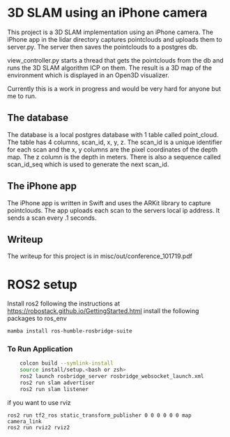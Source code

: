 # 3D SLAM using an iPhone camera

This project is a 3D SLAM implementation using an iPhone camera. The iPhone app in the lidar 
directory captures pointclouds and uploads them to server.py. The server then saves the pointclouds
to a postgres db.

view_controller.py starts a thread that gets the pointclouds from the db and runs the 3D SLAM algorithm
ICP on them. The result is a 3D map of the environment which is displayed in an Open3D visualizer.

Currently this is a work in progress and would be very hard for anyone but me to run.

## The database
The database is a local postgres database with 1 table called point_cloud. The table has 4 columns,
scan_id, x, y, z. The scan_id is a unique identifier for each scan and the x, y columns are the pixel
coordinates of the depth map. The z column is the depth in meters. There is also a sequence called
scan_id_seq which is used to generate the next scan_id.

## The iPhone app
The iPhone app is written in Swift and uses the ARKit library to capture pointclouds. The app uploads
each scan to the servers local ip address. It sends a scan every .1 seconds.

## Writeup
The writeup for this project is in misc/out/conference_101719.pdf

# ROS2 setup

Install ros2 following the instructions at https://robostack.github.io/GettingStarted.html
install the following packages to ros_env
```bash
mamba install ros-humble-rosbridge-suite
```

### To Run Application 
```bash
    colcon build --symlink-install
    source install/setup.<bash or zsh>
    ros2 launch rosbridge_server rosbridge_websocket_launch.xml
    ros2 run slam advertiser 
    ros2 run slam listener 
```
if you want to use rviz
```
ros2 run tf2_ros static_transform_publisher 0 0 0 0 0 0 map camera_link
ros2 run rviz2 rviz2
```


